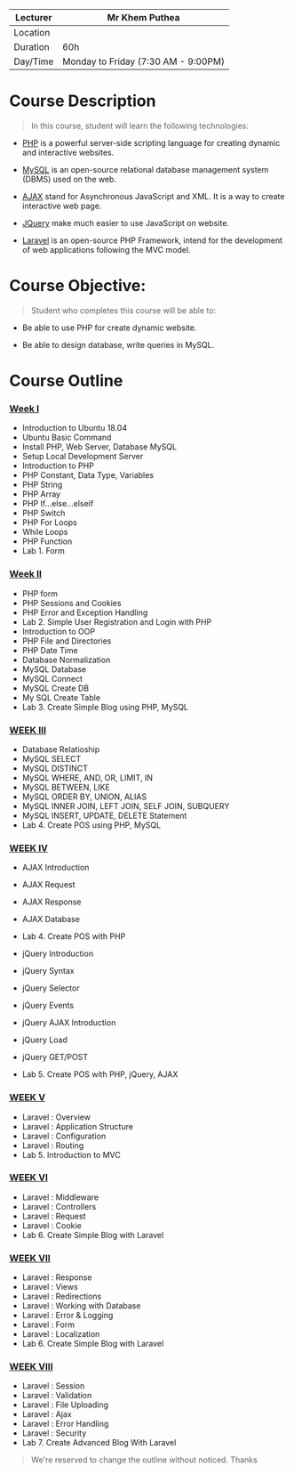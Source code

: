 

| Lecturer   | Mr Khem Puthea  |
|---|---|
| Location   |   |
| Duration   |  60h  |
| Day/Time  | Monday to Friday (7:30 AM - 9:00PM)  |

# Course Description

> In this course, student will learn the following technologies: 

- [PHP](https://www.php.net/) is a powerful server-side scripting language for creating dynamic and interactive websites. 

- [MySQL](https://www.mysql.com/) is an open-source relational database management system (DBMS) used on the web.

- [AJAX](https://www.w3schools.com/xml/ajax_intro.asp) stand for Asynchronous JavaScript and XML. It is a way to create interactive web page.

- [JQuery](https://jquery.com/) make much easier to use JavaScript on website.

- [Laravel](https://laravel.com/) is an open-source PHP Framework, intend for the development of web applications following the MVC model. 


# Course Objective: 

> Student who completes this course will be able to: 

- Be able to use PHP for create dynamic website.

- Be able to design database, write queries in MySQL.




# Course Outline 

### [Week I](/week/week1.md) 

* Introduction to Ubuntu 18.04
* Ubuntu Basic Command
* Install PHP, Web Server, Database MySQL
* Setup Local Development Server
* Introduction to PHP
* PHP Constant, Data Type, Variables
* PHP String
* PHP Array
* PHP If...else...elseif
* PHP Switch
* PHP For Loops
* While Loops
* PHP Function
* Lab 1. Form

### [Week II]()

* PHP form
* PHP Sessions and Cookies
* PHP Error and Exception Handling
* Lab 2. Simple User Registration and Login with PHP
* Introduction to OOP
* PHP File and Directories
* PHP Date Time
* Database Normalization
* MySQL Database
* MySQL Connect
* MySQL Create DB
* My SQL Create Table
* Lab 3. Create Simple Blog using PHP, MySQL 

### [WEEK III]()

* Database Relatioship
* MySQL SELECT
* MySQL DISTINCT
* MySQL WHERE, AND, OR, LIMIT, IN
* MySQL BETWEEN, LIKE
* MySQL ORDER BY, UNION, ALIAS
* MySQL INNER JOIN, LEFT JOIN, SELF JOIN, SUBQUERY
* MySQL  INSERT, UPDATE, DELETE Statement
* Lab 4. Create POS using PHP, MySQL

### [WEEK IV]()

* AJAX Introduction
* AJAX Request
* AJAX Response
* AJAX Database
* Lab 4. Create POS with PHP

* jQuery Introduction
* jQuery Syntax
* jQuery Selector
* jQuery Events 
* jQuery AJAX Introduction
* jQuery Load
* jQuery GET/POST
* Lab 5. Create POS with PHP, jQuery, AJAX

### [WEEK V]()

* Laravel : Overview
* Laravel : Application Structure
* Laravel : Configuration
* Laravel : Routing
* Lab 5. Introduction to MVC

### [WEEK VI]()

* Laravel : Middleware 
* Laravel : Controllers
* Laravel : Request
* Laravel : Cookie
* Lab 6. Create Simple Blog with Laravel

### [WEEK VII]()

* Laravel :  Response 
* Laravel :  Views
* Laravel :  Redirections
* Laravel :  Working with Database
* Laravel :  Error & Logging
* Laravel :  Form
* Laravel :  Localization
* Lab 6. Create Simple Blog with Laravel

### [WEEK VIII]()

* Laravel : Session
* Laravel : Validation
* Laravel : File Uploading
* Laravel : Ajax
* Laravel : Error Handling
* Laravel : Security 
* Lab 7. Create Advanced Blog With Laravel

> We're reserved to change the outline without noticed. Thanks